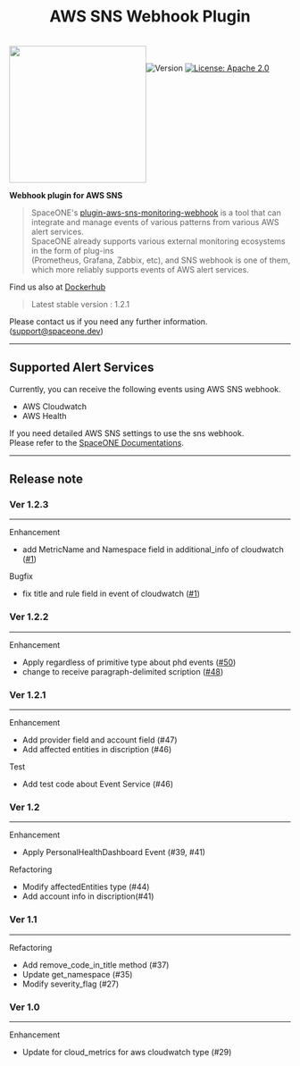 <h1 align="center">AWS SNS Webhook Plugin</h1>  

<br/>  
<div align="center" style="display:flex;">  
  <img width="245" src="https://user-images.githubusercontent.com/83386688/155678636-4e35b1d3-3fb6-4d1d-84aa-323a7f73b966.png">
  <p> 
    <br>
    <img alt="Version"  src="https://img.shields.io/badge/version-1.2.1-blue.svg?cacheSeconds=2592000"  />    
    <a href="https://www.apache.org/licenses/LICENSE-2.0"  target="_blank"><img alt="License: Apache 2.0"  src="https://img.shields.io/badge/License-Apache 2.0-yellow.svg" /></a> 
  </p> 
</div>    

**Webhook plugin for AWS SNS**

> SpaceONE's [plugin-aws-sns-monitoring-webhook](https://github.com/spaceone-dev/plugin-aws-sns-mon-webhook) 
 is a tool that can integrate and manage events of various patterns from various AWS alert services.   
> SpaceONE already supports various external monitoring ecosystems in the form of plug-ins   
> (Prometheus, Grafana, Zabbix, etc), and SNS webhook is one of them, which more reliably supports events of AWS alert services.

Find us also at [Dockerhub](https://hub.docker.com/repository/docker/spaceone/plugin-aws-sns-mon-webhook)
> Latest stable version : 1.2.1

Please contact us if you need any further information. (support@spaceone.dev)

---

## Supported Alert Services

Currently, you can receive the following events using AWS SNS webhook.
* AWS Cloudwatch
* AWS Health

If you need detailed AWS SNS settings to use the sns webhook.   
Please refer to the [SpaceONE Documentations](https://spaceone.org/docs/guides/alert_manager/webhook_settings/aws_sns_webhook/).

---

## Release note

### Ver 1.2.3

---

Enhancement
- add MetricName and Namespace field in additional_info of cloudwatch ([#1](https://github.com/cloudforet-io/plugin-aws-sns-mon-webhook/issues/1))

Bugfix
- fix title and rule field in event of cloudwatch ([#1](https://github.com/cloudforet-io/plugin-aws-sns-mon-webhook/issues/1))


### Ver 1.2.2

---

Enhancement
- Apply regardless of primitive type about phd events ([#50](https://github.com/spaceone-dev/plugin-aws-sns-mon-webhook/issues/50))
- change to receive paragraph-delimited scription ([#48](https://github.com/spaceone-dev/plugin-aws-sns-mon-webhook/issues/48))

### Ver 1.2.1

---

Enhancement
- Add provider field and account field (#47)
- Add affected entities in discription (#46)

Test
- Add test code about Event Service (#46)




### Ver 1.2

---

Enhancement
- Apply PersonalHealthDashboard Event (#39, #41)

Refactoring
- Modify affectedEntities type (#44)
- Add account info in discription(#41)


### Ver 1.1

---

Refactoring   
- Add remove_code_in_title method (#37)
- Update get_namespace (#35)
- Modify severity_flag (#27)

### Ver 1.0

---

Enhancement
- Update for cloud_metrics for aws cloudwatch type (#29)
